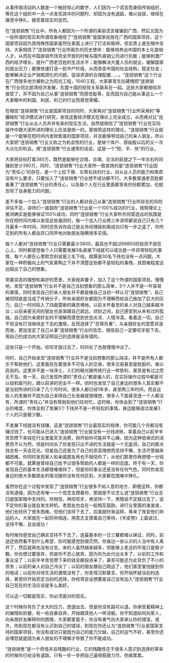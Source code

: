 从事传销活动的人数是一个触目惊心的数字，人们因为一个谎言而身陷传销组织，等在这个组织中一点一点发现其中的问题时，却因为没有退路，难以自拔，继续在痛苦中挣扎，接受着现实的惩罚。

在“连锁销售”行业中，所有人都因为一个所谓的美丽谎言被骗到广西，然后又因为一些所谓的现实和所谓现象相信了“连锁销售”是国家投放在广西的国家项目，这个国家项目因为其特殊性国家虽然在表面上进行了打击和取缔，但实质上是在暗中支持。大家相信了“连锁销售”行业所肩负的历史使命：能够培养出中国的本土化直销人才，从而在中国直销市场完全开放的时候与国外直销公司进行抗衡；能够刺激广西的经济增长，提升广西老百姓的生活水平；能够解决大量人员的就业，缓解国家的就业压力；能够快速打造一批中产阶级，从而改变中国的社会结构，稳定社会；能够解决企业产销瓶颈化的问题，促进资源的合理配置……。“连锁销售”这个行业在广西很多地方被称之为阳光工程，1040工程，大家甚至生拉硬拽把“连锁销售”行业同北部湾经济发展，东盟十国的经贸关系联系在一起。这些大家都相信并接受了，并不因为自己从事“连锁销售”而感觉耻辱，反而因为自己能从事这么一个大家眼中的利国、利民、利己的行业而感觉荣耀。

在相信“连锁销售”行业是国家项目的同时，大家再对“连锁销售”行业所采用的“等腰梯形”经济模式进行研究，发现这套经济模式在理论上完全成立，从而再对比“连锁销售”行业从业人员井井有条的现实生活，自然就相信了“连锁销售”行业在实际操作中跟大家所讲的理论上应该是统一的。那按照这样的理论，“连锁销售”行业就是一个能够在短时间内发财致富的国家项目，并且能够带动自己的亲人朋友，所以大家把“连锁销售”行业又称之为机会性的行业，是继个体户、原始股以后的又一次大众化的机会。用“连锁销售”行业通常的话说，这是一个“短、平、快”的行业。

大家把目标盯着380万，既然是能够在合情、合理、合法的前提之下一年左右时间赚到至少380万，同时，“连锁销售”行业大家所一致宣扬的是“连锁销售”行业因为“责任心”的存在，是一个上拉下推、左帮右扶的行业，对从业人员的能力和素质没有什么要求，只要加入了“连锁销售”行业想不成功都不行。大多数普通老百姓都看重了“连锁销售”行业的责任心，以及每个人在行业里面都享有的份额累加，也就忽视了自身能力的问题。

差不多每一个加入“连锁销售”行业的人都对自己从事“连锁销售”行业所存在的风险评估不足，讲师们一直鼓吹“连锁销售”行业是一个100%成功的行业，按照理论上推测确实是能够保证100%成功，同时“连锁销售”行业大家所共同营造出的氛围是你在短时间内难以发现这些漏洞的，每一个加入行业两三年讲师都说自己只有几个月最多一年时间，同时还告诉你自己是业务经理级别离成功只有一步之遥了，你所见到的所有人都会异口同声地对新朋友隐瞒很多实情。

每个人都对“连锁销售”行业只需要最少3800，最高也不超过69800的投资不放在心上，同时都感觉每个人只需要发展3名直接下线就可以成功是一件非常轻松的事情，每个人都在心里默念别说是三名下线，就算是30名下线也没有一点问题。大家在一种积极向上的气氛熏陶之下并不清楚这些都不是轻松的事情，其困难程度远远超出了自己的想象。

带着崇高的理想和美好的愿景，大家抛弃妻子，加入了这个所谓的国家项目。慢慢地，发现“连锁销售”行业并不是自己当初想象的那么简单，3个人并不是一件容易的事情，同时发现自己的亲人朋友并不都是像自己当初一样认可“连锁销售”，自己被彻彻底底当成了传销分子，所有亲朋好友都因为不理解而给自己施加了巨大的压力，自己一时间陷入了四面楚歌的痛苦境地，以前关怀备至的亲人对自己越来越冷淡；以前亲密无间的朋友也渐渐跟自己疏远，顷刻之间，自己感受到从未有过的孤独，自己因为亲朋好友的不理解而感觉到世态炎凉、人情冷漠。看着这一切，自己不但没有打消继续走下去的激情，反而选择了“忍辱负重”，与亲朋好友的意愿背道而驰，更加坚定了自己从事“连锁销售”行业的信念，相信自己一定要咬牙挺下去，用自己的成功向大家证明自己的选择是没有错的。

这些只是一个开始，咬咬牙就过去了，时间长了也就慢慢冲淡了。

同时，自己开始发现“连锁销售”行业并不是当初想象的那么纯洁，并不是所有人都乐于帮助他们，这里面存在着很多不可告人的交易，很多交易甚至是肮脏的，难以启齿的。这里并不是一块净土，人们的眼光跟传统行业一样势利，甚至是有过之而无不及。有一天，自己发现所谓的“责任心”都是骗人的，在实际操作过程中都是可以投机取巧的，跟以前讲的完全不一样。同时也发现了自己身边的很多人其实都不是当初所讲的只来了几个月时间，很多人都已经1年多，甚至两三年时间，而且这些人的发展并不因为自己来得自己长发展就很理想，很多人下面甚至连一个人都没有，所谓的“责任心”并没有帮助到他们任何忙。这时候，你体会到了“连锁销售”行业的难度，你体会到了发展3个下线并不是一件轻松的事情，身边能够成功发展3个人的只是极少数。

不发展下线就没有钱赚，这是“连锁销售”行业最现实的规律，你可能几个月都没有赚过钱了，也可能从已进入“连锁销售”行业就没有一分钱进账，拿着自己以前辛辛苦苦攒下来钱在行业里面天天消费，刚开始你可能并不心痛，因为这种低保式的消费而不以为然，但是时间长了你发现只出不进的生活就是一个无底洞，自己的那点钱总有一天会花光。但是自己还是为了自己的崇高理想而坚持不懈，生活尽管越来越困难，你同时发现家人和亲戚朋友再也不相信你了，从他们那里你再想借一分钱都不可能，就算是曾经自己给予过很多帮助的人都是一样的态度。终于有一天，你发现自己的基本生活都很难维持了，但是你的事业还是没有任何气色，同时你发现身边的绝大多数朋友的情况跟你没有任何区别，大家都在困难中挣扎。

虽然你在这个过程中发现了“连锁销售”行业很多不如人意的地方，即便这样，你都没有退缩，因为还有唯一一个信念支撑着你，那就是不论怎么说“连锁销售”行业总归是国家暗中支持的。你相信，再咬咬牙，再坚持一下，黑暗说不定就过去了，说不定你的事业就会发生转机，老朋友也会在一起相互鼓励，讲行业里面的谁谁谁，他们也经历了很多困难，但他们坚持下去了，后面就时来运转，等来了改变他们命运的人。大家就在一起同命相连，用意志支撑着自己等待，《羊皮卷》上面说过，坚持不懈，总会成功！

有时候你感觉自己确实坚持不下去了，连最基本的一日三餐都难以保证，同时，前途还依然看不到什么希望，你可能感觉到很茫然。你身边一些认识的人当中有人离开了，然后就再也没有过去，来的人虽然越来越多，但能够上老总的毕竟只是极少数。你也想过要放弃，但是你不忍心放弃，因为你为此付出太多了，以前的工作和事业没了；以前辛辛苦苦攒下来的钱全都投进来了，甚至可能还为此背负了不小的债务；以前的亲人对自己冷淡了；以前的朋友跟自己疏远了，他们甚至害怕接到你的电话；以前你对待生活的激情没有了，你变得沉默寡言，你开始怀疑当初的选择，甚至你开始否定当初的选择，你经常会设想要是自己没有加入“连锁销售”行业自己现在的生活应该是多么美好。

可以这一切都是现实，你必须面对的现实。

这个时候你背负了太大的压力，想退出去，但是你没有路可以退。你承受着精神上的摧残和折磨，有一些自暴自弃，开始跟其他人一样消极。你不知道如何向家人，向亲朋好友解释你的困境，大家都爱面子，你没有勇气向大家承认你的错误，或许，你到现在都没有认识到自己的错误，到现在你还认为“连锁销售”行业是国家支持的国家项目，你没有成功只是因为自己的能力欠缺，自己的运气不好，甚至你还会埋怨就是因为亲人朋友的不理解才导致了你不能成功。

“连锁销售”是一个奇怪并且残酷的行业，它的残酷性在于很多人意识到选择的草率的时候你已经没有退路，只有一步一步把自己逼得筋疲力尽、伤痕累累。
